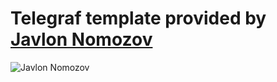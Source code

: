 # Telegraf template provided by [Javlon Nomozov](https://github.com/javlon-nomozov)
![Javlon Nomozov](https://avatars.githubusercontent.com/u/69708014?v=4)
